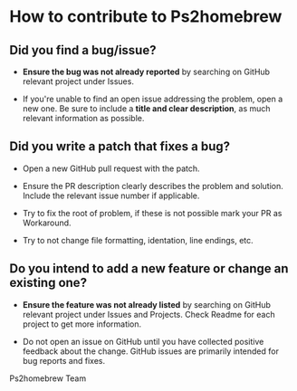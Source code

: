 # How to contribute to Ps2homebrew

## **Did you find a bug/issue?**

* **Ensure the bug was not already reported** by searching on GitHub relevant project under Issues.

* If you're unable to find an open issue addressing the problem, open a new one. Be sure to include a **title and clear description**, as much relevant information as possible.

## **Did you write a patch that fixes a bug?**

* Open a new GitHub pull request with the patch.

* Ensure the PR description clearly describes the problem and solution. Include the relevant issue number if applicable.

* Try to fix the root of problem, if these is not possible mark your PR as Workaround.

* Try to not change file formatting, identation, line endings, etc.

## **Do you intend to add a new feature or change an existing one?**

* **Ensure the feature was not already listed** by searching on GitHub relevant project under Issues and Projects. Check Readme for each project to get more information.

* Do not open an issue on GitHub until you have collected positive feedback about the change. GitHub issues are primarily intended for bug reports and fixes.

Ps2homebrew Team
